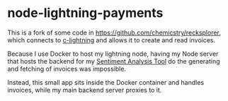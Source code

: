 # node-lightning-payments

This is a fork of some code in https://github.com/chemicstry/recksplorer, which connects to [c-lightning](https://github.com/ElementsProject/lightning) and allows it to create and read invoices. 

Because I use Docker to host my lightning node, having my Node server that hosts the backend for my [Sentiment Analysis Tool](https://github.com/samjhill/sentiment-frontend) do the generating and fetching of invoices was impossible.

Instead, this small app sits inside the Docker container and handles invoices, while my main backend server proxies to it.
